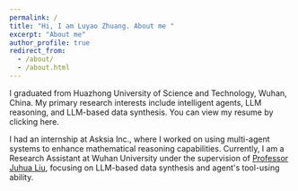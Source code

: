 ```yaml
---
permalink: /
title: "Hi, I am Luyao Zhuang. About me "
excerpt: "About me"
author_profile: true
redirect_from: 
  - /about/
  - /about.html
---
```

I graduated from Huazhong University of Science and Technology, Wuhan, China. My primary research interests include intelligent agents, LLM reasoning, and LLM-based data synthesis. You can view my resume by clicking here.

I had an internship at Asksia Inc., where I worked on using multi-agent systems to enhance mathematical reasoning capabilities. Currently, I am a Research Assistant at Wuhan University under the supervision of [Professor Juhua Liu](https://jszy.whu.edu.cn/liujuhua1/zh_CN/index.htm), focusing on LLM-based data synthesis and agent's tool-using ability.




